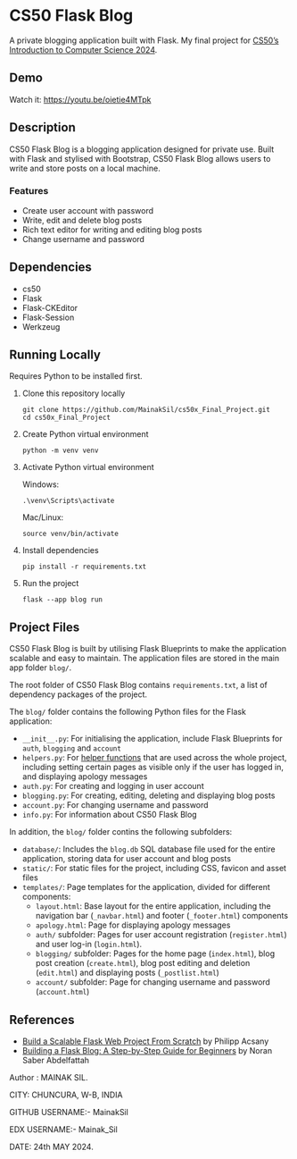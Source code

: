 # CS50 Flask Blog

A private blogging application built with Flask. My final project for [CS50’s Introduction to Computer Science 2024](https://cs50.harvard.edu/x/2024/project/).



## Demo

Watch it: https://youtu.be/oietie4MTpk


## Description

CS50 Flask Blog is a blogging application designed for private use. Built with Flask and stylised with Bootstrap, CS50 Flask Blog allows users to write and store posts on a local machine.

### Features
- Create user account with password
- Write, edit and delete blog posts
- Rich text editor for writing and editing blog posts
- Change username and password

## Dependencies
- cs50
- Flask
- Flask-CKEditor
- Flask-Session
- Werkzeug

## Running Locally

Requires Python to be installed first.

1. Clone this repository locally
    ```
    git clone https://github.com/MainakSil/cs50x_Final_Project.git
    cd cs50x_Final_Project
    ```

1. Create Python virtual environment
    ```
    python -m venv venv
    ```

1. Activate Python virtual environment

    Windows:
    ```
    .\venv\Scripts\activate
    ```
    Mac/Linux:
    ```
    source venv/bin/activate
    ```

1. Install dependencies
    ```
    pip install -r requirements.txt
    ```

1. Run the project
    ```
    flask --app blog run
    ```

## Project Files

CS50 Flask Blog is built by utilising Flask Blueprints to make the application scalable and easy to maintain. The application files are stored in the main app folder `blog/`.

The root folder of CS50 Flask Blog contains `requirements.txt`, a list of dependency packages of the project.

The `blog/` folder contains the following Python files for the Flask application:
- `__init__.py`: For initialising the application, include Flask Blueprints for `auth`, `blogging` and `account`
- `helpers.py`: For [helper functions](https://www.geeksforgeeks.org/what-are-the-helper-functions/) that are used across the whole project, including setting certain pages as visible only if the user has logged in, and displaying apology messages
- `auth.py`: For creating and logging in user account
- `blogging.py`: For creating, editing, deleting and displaying blog posts
- `account.py`: For changing username and password
- `info.py`: For information about CS50 Flask Blog

In addition, the `blog/` folder contins the following subfolders:
- `database/`: Includes the `blog.db` SQL database file used for the entire application, storing data for user account and blog posts
- `static/`: For static files for the project, including CSS, favicon and asset files
- `templates/`: Page templates for the application, divided for different components:
    - `layout.html`: Base layout for the entire application, including the navigation bar (`_navbar.html`) and footer (`_footer.html`) components
    - `apology.html`: Page for displaying apology messages
    - `auth/` subfolder: Pages for user account registration (`register.html`) and user log-in (`login.html`).
    - `blogging/` subfolder: Pages for the home page (`index.html`), blog post creation (`create.html`), blog post editing and deletion (`edit.html`) and displaying posts (`_postlist.html`)
    - `account/` subfolder: Page for changing username and password (`account.html`)

## References
- [Build a Scalable Flask Web Project From Scratch](https://realpython.com/flask-project/) by Philipp Acsany
- [Building a Flask Blog: A Step-by-Step Guide for Beginners](https://medium.com/@noransaber685/building-a-flask-blog-a-step-by-step-guide-for-beginners-8bffe925cd0e) by Noran Saber Abdelfattah







Author : MAINAK SIL.

CITY: CHUNCURA, W-B, INDIA

GITHUB USERNAME:- MainakSil

EDX USERNAME:- Mainak_Sil

DATE: 24th MAY 2024.
